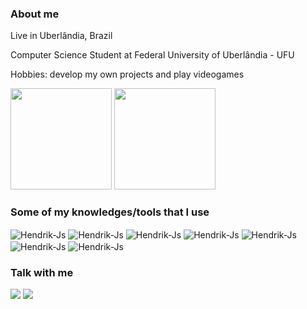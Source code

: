 ### About me

Live in Uberlândia, Brazil

Computer Science Student at Federal University of Uberlândia - UFU

Hobbies: develop my own projects and play videogames

<div>
  <img height="162em" src="https://github-readme-stats.vercel.app/api?username=HendrikAH12&show_icons=true&theme=tokyonight&include_all_commits=true&count_private=true" />
  <img height="162em" src="https://github-readme-stats.vercel.app/api/top-langs/?username=HendrikAH12&layout=compact&langs_count=16&theme=tokyonight" />
</div>
  
### Some of my knowledges/tools that I use

<div style="display: inline_block">
  <img align="center" alt="Hendrik-Js" src="https://img.shields.io/badge/JavaScript-323330?style=for-the-badge&logo=javascript&logoColor=F7DF1E" />
  <img align="center" alt="Hendrik-Js" src="https://img.shields.io/badge/TypeScript-007ACC?style=for-the-badge&logo=typescript&logoColor=white" />
  <img align="center" alt="Hendrik-Js" src="https://img.shields.io/badge/Node.js-43853D?style=for-the-badge&logo=node.js&logoColor=white" />
  <img align="center" alt="Hendrik-Js" src="https://img.shields.io/badge/Python-14354C?style=for-the-badge&logo=python&logoColor=white" />
  <img align="center" alt="Hendrik-Js" src="https://img.shields.io/badge/C-00599C?style=for-the-badge&logo=c&logoColor=white" />
  <img align="center" alt="Hendrik-Js" src="https://img.shields.io/badge/React-20232A?style=for-the-badge&logo=react&logoColor=61DAFB" /> 
  <img align="center" alt="Hendrik-Js" src="https://img.shields.io/badge/Heroku-430098?style=for-the-badge&logo=heroku&logoColor=white" /> 
</div>

### Talk with me

<div>
  <a href="mailto:hendrikahermann@gmail.com" target="_blank"><img src="https://img.shields.io/badge/Gmail-D14836?style=for-the-badge&logo=gmail&logoColor=white" /></a>
  <a href="https://discord.gg/user/HendrikAH#0714" target="_blank"><img src="https://img.shields.io/badge/Discord-7289DA?style=for-the-badge&logo=discord&logoColor=white" /></a>
</div>
